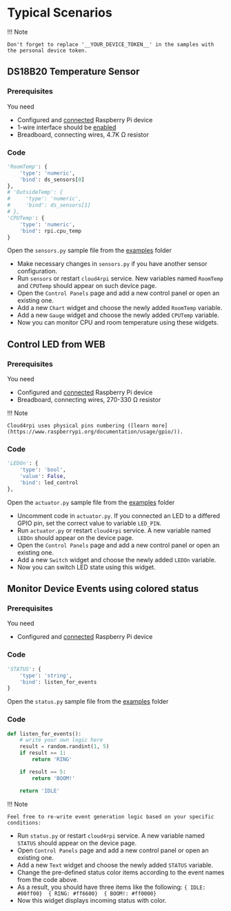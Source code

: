 # Typical Scenarios

!!! Note

    Don't forget to replace '__YOUR_DEVICE_TOKEN__' in the samples with the personal device token.

## DS18B20 Temperature Sensor

### Prerequisites

You need

- Сonfigured and [connected](#connecting-a-new-device) Raspberry Pi device
- 1-wire interface should be [enabled](#prerequisites)
- Breadboard, connecting wires, 4.7K Ω resistor

### Code

``` python
'RoomTemp': {
    'type': 'numeric',
    'bind': ds_sensors[0]
},
# 'OutsideTemp': {
#     'type': 'numeric',
#     'bind': ds_sensors[1]
# },
'CPUTemp': {
    'type': 'numeric',
    'bind': rpi.cpu_temp
}
```
Open the `sensors.py` sample file from the [examples](`https://github.com/cloud4rpi/cloud4rpi/tree/master/examples/raspberrypi`) folder

- Make necessary changes in `sensors.py` if you have another sensor configuration. 
- Run `sensors` or restart `cloud4rpi` service. New variables 
named `RoomTemp` and `CPUTemp` should appear on such device
page.
- Open the `Control Panels` page and add a new control panel or open an existing one.
- Add a new `Chart` widget and choose the newly added `RoomTemp` variable.
- Add a new `Gauge` widget and choose the newly added `CPUTemp` variable.
- Now you can monitor CPU and room temperature using these widgets.

## Control LED from WEB

### Prerequisites

You need

- Сonfigured and [connected](#connecting-a-new-device) Raspberry Pi device
- Breadboard, connecting wires, 270-330 Ω resistor


!!! Note

    Cloud4rpi uses physical pins numbering ([learn more](https://www.raspberrypi.org/documentation/usage/gpio/)).

### Code

``` python
'LEDOn': {
    'type': 'bool',
    'value': False,
    'bind': led_control
},
```

Open the `actuator.py` sample file from the [examples](`https://github.com/cloud4rpi/cloud4rpi/tree/master/examples/raspberrypi`) folder

- Uncomment code in `actuator.py`. If you connected an LED to a differed GPIO pin, set the correct value to variable `LED_PIN`.
- Run `actuator.py` or restart `cloud4rpi` service. A new variable named `LEDOn` should appear on the device page.
- Open the `Control Panels` page and add a new control panel or open an existing one.
- Add a new `Switch` widget and choose the newly added `LEDOn` variable.
- Now you can switch LED state using this widget.


## Monitor Device Events using colored status 

### Prerequisites

You need

- Сonfigured and [connected](#connecting-a-new-device) Raspberry Pi device

### Code
``` python
'STATUS': {
    'type': 'string',
    'bind': listen_for_events
}
```
 Open the `status.py` sample file from the [examples](`https://github.com/cloud4rpi/cloud4rpi/tree/master/examples/raspberrypi`) folder
 
### Code
``` python
def listen_for_events():
    # write your own logic here
    result = random.randint(1, 5)
    if result == 1:
        return 'RING'

    if result == 5:
        return 'BOOM!'

    return 'IDLE'
```
!!! Note
 
    Feel free to re-write event generation logic based on your specific conditions:


- Run `status.py` or restart `cloud4rpi` service. A new variable named `STATUS` should appear on the device page.
- Open `Control Panels` page and add a new control panel or open an existing one.
- Add a new `Text` widget and choose the newly added `STATUS` variable.
- Change the pre-defined status color items according to the event names from the code above.
- As a result, you should have three items like the following:
`{ IDLE: #00ff00}  { RING: #ff6600}  { BOOM!: #ff0000}`
- Now this widget displays incoming status with color.



